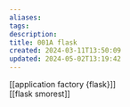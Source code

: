```yaml
---
aliases: 
tags: 
description:
title: 001A flask
created: 2024-03-11T13:50:09
updated: 2024-05-02T13:19:42
---
```

[[application factory {flask}]]  
[[flask smorest]]
